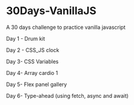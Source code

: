 # 30Days-VanillaJS  

A 30 days challenge to practice vanilla javascript  

Day 1 - Drum kit  

Day 2 - CSS_JS clock  

Day 3- CSS Variables  

Day 4- Array cardio 1  

Day 5- Flex panel gallery  

Day 6- Type-ahead (using fetch, async and await)



